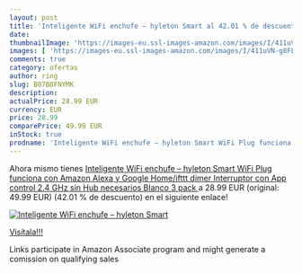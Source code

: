 ```yaml
---
layout: post
title: 'Inteligente WiFi enchufe – hyleton Smart al 42.01 % de descuento'
date: 
thumbnailImage: 'https://images-eu.ssl-images-amazon.com/images/I/411uVN-g8FL._SL200_.jpg'
images: [ 'https://images-eu.ssl-images-amazon.com/images/I/411uVN-g8FL._SL200_.jpg' ]
comments: true
category: ofertas
author: ring
slug: B07B8FNYMK
description:
actualPrice: 28.99 EUR
currency: EUR
price: 28.99
comparePrice: 49.99 EUR
inStock: true
prodname: 'Inteligente WiFi enchufe – hyleton Smart WiFi Plug funciona con Amazon Alexa y Google Home/ifttt dimer Interruptor con App control 2.4 GHz sin Hub necesarios  Blanco  3 pack '
---
```


Ahora mismo tienes [Inteligente WiFi enchufe – hyleton Smart WiFi Plug funciona con Amazon Alexa y Google Home/ifttt dimer Interruptor con App control 2.4 GHz sin Hub necesarios  Blanco  3 pack ](https://www.amazon.es/dp/B07B8FNYMK/?tag=tolees-21) a 28.99 EUR (original: 49.99 EUR) (42.01 %  de descuento) en el siguiente enlace!

[![Inteligente WiFi enchufe – hyleton Smart](https://images-eu.ssl-images-amazon.com/images/I/411uVN-g8FL._SL200_.jpg)](https://www.amazon.es/dp/B07B8FNYMK/?tag=tolees-21)

[Visítala!!!](https://www.amazon.es/dp/B07B8FNYMK/?tag=tolees-21)

Links participate in Amazon Associate program and might generate a comission on qualifying sales

